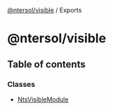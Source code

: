 [@ntersol/visible](README.md) / Exports

# @ntersol/visible

## Table of contents

### Classes

- [NtsVisibleModule](classes/ntsvisiblemodule.md)
